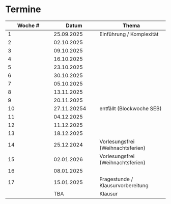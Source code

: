 # Termine

<table><thead><tr><th width="128">Woche #</th><th width="128">Datum</th><th>Thema</th></tr></thead><tbody><tr><td>1</td><td>25.09.2025</td><td>Einführung / Komplexität</td></tr><tr><td>2</td><td>02.10.2025</td><td></td></tr><tr><td>3</td><td>09.10.2025</td><td></td></tr><tr><td>4</td><td>16.10.2025</td><td></td></tr><tr><td>5</td><td>23.10.2025</td><td></td></tr><tr><td>6</td><td>30.10.2025</td><td></td></tr><tr><td>7</td><td>05.10.2025</td><td></td></tr><tr><td>8</td><td>13.11.2025</td><td></td></tr><tr><td>9</td><td>20.11.2025</td><td></td></tr><tr><td>10</td><td>27.11.20254</td><td>entfällt (Blockwoche SEB)</td></tr><tr><td>11</td><td>04.12.2025</td><td></td></tr><tr><td>12</td><td>11.12.2025</td><td></td></tr><tr><td>13</td><td>18.12.2025</td><td></td></tr><tr><td>14</td><td>25.12.2024</td><td>Vorlesungsfrei (Weihnachtsferien)</td></tr><tr><td>15</td><td>02.01.2026</td><td>Vorlesungsfrei (Weihnachtsferien)</td></tr><tr><td>16</td><td>08.01.2025</td><td></td></tr><tr><td>17</td><td>15.01.2025</td><td>Fragestunde / Klausurvorbereitung</td></tr><tr><td></td><td>TBA</td><td>Klausur</td></tr></tbody></table>
